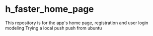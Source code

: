 # h_faster_home_page
This repository is for the app's  home page, registration and user login modeling 
Trying  a local push 
push from ubuntu

